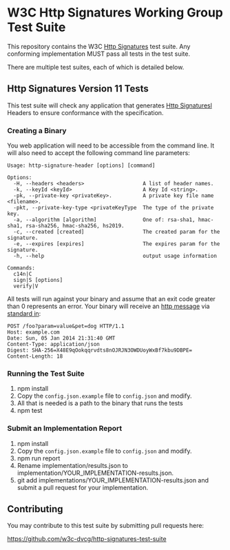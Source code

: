 # W3C Http Signatures Working Group Test Suite

This repository contains the W3C
[Http Signatures](https://tools.ietf.org/html/draft-cavage-http-signatures-11) test suite.
Any conforming implementation MUST pass all tests in the test suite.

There are multiple test suites, each of which is detailed below.

## Http Signatures Version 11 Tests

This test suite will check any application that generates [Http Signaturesl](hhttps://tools.ietf.org/html/draft-cavage-http-signatures-11) Headers to
ensure conformance with the specification.


### Creating a Binary
You web application will need to be accessible from the command line.
It will also need to accept the following command line parameters:

```
Usage: http-signature-header [options] [command]

Options:
  -H, --headers <headers>                   A list of header names.
  -k, --keyId <keyId>                       A Key Id <string>.
  -pk, --private-key <privateKey>.          A private key file name <filename>.
  -pkt, --private-key-type <privateKeyType  The type of the private key.
  -a, --algorithm [algorithm]               One of: rsa-sha1, hmac-sha1, rsa-sha256, hmac-sha256, hs2019.
  -c, --created [created]                   The created param for the signature.
  -e, --expires [expires]                   The expires param for the signature.
  -h, --help                                output usage information

Commands:
  c14n|C
  sign|S [options]
  verify|V
```
All tests will run against your binary and assume that an exit code greater
than 0 represents an error.
Your binary will receive an [http message](https://developer.mozilla.org/en-US/docs/Web/HTTP/Messages) via [standard in](https://en.wikipedia.org/wiki/Standard_streams):

```
POST /foo?param=value&pet=dog HTTP/1.1
Host: example.com
Date: Sun, 05 Jan 2014 21:31:40 GMT
Content-Type: application/json
Digest: SHA-256=X48E9qOokqqrvdts8nOJRJN3OWDUoyWxBf7kbu9DBPE=
Content-Length: 18
```

### Running the Test Suite

1. npm install
2. Copy the `config.json.example` file to `config.json` and modify.
3. All that is needed is a path to the binary that runs the tests
4. npm test

### Submit an Implementation Report

1. npm install
2. Copy the `config.json.example` file to `config.json` and modify.
3. npm run report
4. Rename implementation/results.json to
   implementation/YOUR_IMPLEMENTATION-results.json.
5. git add implementations/YOUR_IMPLEMENTATION-results.json and submit a
   pull request for your implementation.

## Contributing

You may contribute to this test suite by submitting pull requests here:

https://github.com/w3c-dvcg/http-signatures-test-suite
